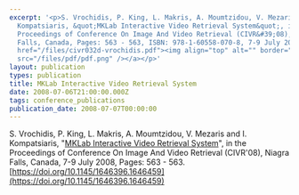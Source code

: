 ```yaml
---
excerpt: '<p>S. Vrochidis, P. King, L. Makris, A. Moumtzidou, V. Mezaris and I.
  Kompatsiaris, &quot;MKLab Interactive Video Retrieval System&quot;, in the
  Proceedings of Conference On Image And Video Retrieval (CIVR&#39;08), Niagra
  Falls, Canada, Pages: 563 - 563, ISBN: 978-1-60558-070-8, 7-9 July 2008. <a
  href="/files/civr032d-vrochidis.pdf"><img align="top" alt="" border="0"
  src="/files/pdf/pdf.png" /></a></p>'
layout: publication
types: publication
title: MKLab Interactive Video Retrieval System
date: 2008-07-06T21:00:00.000Z
tags: conference_publications
publication_date: 2008-07-07T00:00:00
---
```

S. Vrochidis, P. King, L. Makris, A. Moumtzidou, V. Mezaris and I. Kompatsiaris, "[MKLab Interactive Video Retrieval System](https://mklab.iti.gr/files/civr032d-vrochidis.pdf)", in the Proceedings of Conference On Image And Video Retrieval (CIVR'08), Niagra Falls, Canada, 7-9 July 2008, Pages: 563 - 563. [https://doi.org/10.1145/1646396.1646459](https://doi.org/10.1145/1646396.1646459)
